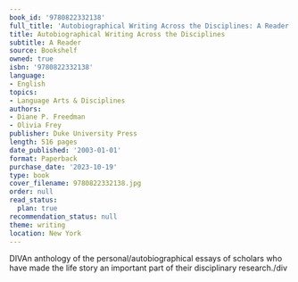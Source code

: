 ```yaml
---
book_id: '9780822332138'
full_title: 'Autobiographical Writing Across the Disciplines: A Reader'
title: Autobiographical Writing Across the Disciplines
subtitle: A Reader
source: Bookshelf
owned: true
isbn: '9780822332138'
language:
- English
topics:
- Language Arts & Disciplines
authors:
- Diane P. Freedman
- Olivia Frey
publisher: Duke University Press
length: 516 pages
date_published: '2003-01-01'
format: Paperback
purchase_date: '2023-10-19'
type: book
cover_filename: 9780822332138.jpg
order: null
read_status:
  plan: true
recommendation_status: null
theme: writing
location: New York
---
```

DIVAn anthology of the personal/autobiographical essays of scholars who have made the life story an important part of their disciplinary research./div

